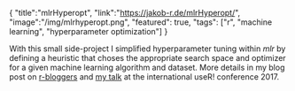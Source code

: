 {
    "title":"mlrHyperopt",
    "link":"https://jakob-r.de/mlrHyperopt/",
    "image":"/img/mlrhyperopt.png",
    "featured": true,
    "tags": ["r", "machine learning", "hyperparameter optimization"]
}

With this small side-project I simplified hyperparameter tuning within *mlr* by defining a heuristic that choses the appropriate search space and optimizer for a given machine learning algorithm and dataset. More details in my blog post on [r-bloggers](https://www.r-bloggers.com/2017/07/parameter-tuning-with-mlrhyperopt/) and [my talk](https://channel9.msdn.com/Events/useR-international-R-User-conferences/useR-International-R-User-2017-Conference/mlrHyperopt-Effortless-and-collaborative-hyperparameter-optimization-experiments) at the international useR! conference 2017.
